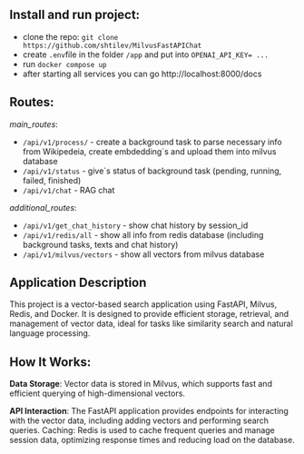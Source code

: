 **Install and run project:** 
-
- clone the repo: ```git clone https://github.com/shtilev/MilvusFastAPIChat```
- create ```.env```file in the folder ```/app``` and put into ```OPENAI_API_KEY= ...```
- run ```docker compose up```
- after starting all services you can go http://localhost:8000/docs

**Routes**:
-
*main_routes*:

- ```/api/v1/process/``` - create a background task to parse necessary info from Wikipedeia, create embdedding`s and upload them into milvus database
- ```/api/v1/status``` - give`s status of background task (pending, running, failed, finished)
- ```/api/v1/chat``` - RAG chat

*additional_routes*:

- ```/api/v1/get_chat_history``` - show chat history by session_id
- ```/api/v1/redis/all``` - show all info from redis database (including background tasks, texts and chat history)
- ```/api/v1/milvus/vectors``` - show all vectors from milvus database

**Application Description**
-
This project is a vector-based search application using FastAPI, Milvus, Redis, and Docker. It is designed to provide efficient storage, retrieval, and management of vector data, ideal for tasks like similarity search and natural language processing.

**How It Works:**
-
**Data Storage**: Vector data is stored in Milvus, which supports fast and efficient querying of high-dimensional vectors.

**API Interaction**: The FastAPI application provides endpoints for interacting with the vector data, including adding vectors and performing search queries.
Caching: Redis is used to cache frequent queries and manage session data, optimizing response times and reducing load on the database.